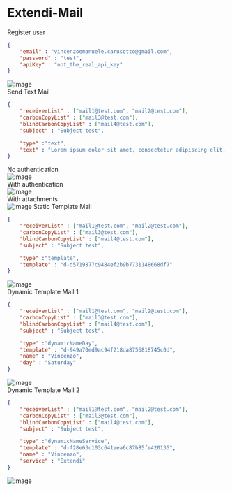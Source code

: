 # Extendi-Mail  
Register user  

```json
{
    "email" : "vincenzoemanuele.carusotto@gmail.com",
    "password" : "test",
    "apiKey" : "not_the_real_api_key"
}
```  
![image](https://user-images.githubusercontent.com/12442767/159501492-63ae871a-b796-490e-b5a0-cf2fb48e3dba.png)  
Send Text Mail  
```json
{
    "receiverList" : ["mail1@test.com", "mail2@test.com"],
    "carbonCopyList" : ["mail3@test.com"],
    "blindCarbonCopyList" : ["mail4@test.com"],
    "subject" : "Subject test",

    "type" :"text",
    "text" : "Lorem ipsum dolor sit amet, consectetur adipiscing elit, sed do eiusmod tempor incididunt ut labore et dolore magna aliqua."
}
```  
No authentication  
![image](https://user-images.githubusercontent.com/12442767/159502299-5d55ba32-7c75-49a0-98ef-51a7673734bd.png)  
With authentication  
![image](https://user-images.githubusercontent.com/12442767/159502406-15636c56-3bdd-49cf-9a5c-f3b7085712af.png)  
With attachments  
![image](https://user-images.githubusercontent.com/12442767/159502812-6b3e324b-6157-4749-81c2-2b5e37494136.png)
Static Template Mail  
```json
{
    "receiverList" : ["mail1@test.com", "mail2@test.com"],
    "carbonCopyList" : ["mail3@test.com"],
    "blindCarbonCopyList" : ["mail4@test.com"],
    "subject" : "Subject test",

    "type" :"template",
    "template" : "d-d5719877c9484ef2b9b7731148668df7"
}
```  
![image](https://user-images.githubusercontent.com/12442767/159503278-13058b8f-a037-4fe1-b6a9-1578c821180e.png)  
Dynamic Template Mail 1  
```json
{
    "receiverList" : ["mail1@test.com", "mail2@test.com"],
    "carbonCopyList" : ["mail3@test.com"],
    "blindCarbonCopyList" : ["mail4@test.com"],
    "subject" : "Subject test",

    "type" :"dynamicNameDay",
    "template" : "d-949a70ed9ac94f218da8756818745c0d",
    "name" : "Vincenzo",
    "day" : "Saturday"
}  
```  
![image](https://user-images.githubusercontent.com/12442767/159503600-0913a8ba-62f3-40d6-8bca-ee0749b289e4.png)  
Dynamic Template Mail 2  
```json
{
    "receiverList" : ["mail1@test.com", "mail2@test.com"],
    "carbonCopyList" : ["mail3@test.com"],
    "blindCarbonCopyList" : ["mail4@test.com"],
    "subject" : "Subject test",

    "type" :"dynamicNameService",
    "template" : "d-f28e63c103c641eea6c87b85fe420135",
    "name" : "Vincenzo",
    "service" : "Extendi"
}
```  
![image](https://user-images.githubusercontent.com/12442767/159504036-8737d071-9562-4269-8c5a-fc65a9273da5.png)



